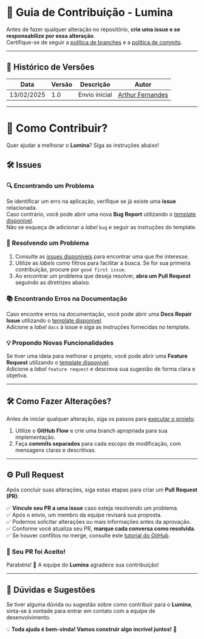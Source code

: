 # 🌟 Guia de Contribuição - Lumina

Antes de fazer qualquer alteração no repositório, **crie uma issue e se responsabilize por essa alteração**.  
Certifique-se de seguir a [política de branches](#) e a [política de commits](#).  

---

## 📌 Histórico de Versões  

| Data       | Versão | Descrição        | Autor |
|------------|--------|------------------|-----------------------------|
| 13/02/2025 | 1.0    | Envio inicial    | [Arthur Fernandes](https://github.com/arthurfernandesj) |

---

# 🚀 Como Contribuir?  

Quer ajudar a melhorar o **Lumina**? Siga as instruções abaixo!  

## 🛠 Issues  

### 🔍 Encontrando um Problema  

Se identificar um erro na aplicação, verifique se já existe uma **issue** relacionada.  
Caso contrário, você pode abrir uma nova **Bug Report** utilizando o [template disponível](https://github.com/unb-mds/2024-2-Lumina/issues/new/choose).  
Não se esqueça de adicionar a _label_ `bug` e seguir as instruções do template.  

### 🔧 Resolvendo um Problema  

1. Consulte as [issues disponíveis](https://github.com/unb-mds/2024-2-Lumina/issues) para encontrar uma que lhe interesse.  
2. Utilize as _labels_ como filtros para facilitar a busca. Se for sua primeira contribuição, procure por `good first issue`.  
3. Ao encontrar um problema que deseja resolver, **abra um Pull Request** seguindo as diretrizes abaixo.  

### 📚 Encontrando Erros na Documentação  

Caso encontre erros na documentação, você pode abrir uma **Docs Repair Issue** utilizando o [template disponível](https://github.com/unb-mds/2024-2-Lumina/issues/new/choose).  
Adicione a _label_ `docs` à issue e siga as instruções fornecidas no template.  

### 💡 Propondo Novas Funcionalidades  

Se tiver uma ideia para melhorar o projeto, você pode abrir uma **Feature Request** utilizando o [template disponível](https://github.com/unb-mds/2024-2-Lumina/issues/new/choose).  
Adicione a _label_ `feature request` e descreva sua sugestão de forma clara e objetiva.  

---

## 🛠 Como Fazer Alterações?  

Antes de iniciar qualquer alteração, siga os passos para [executar o projeto](#como-executar-o-projeto).  

1. Utilize o **GitHub Flow** e crie uma branch apropriada para sua implementação.  
2. Faça **commits separados** para cada escopo de modificação, com mensagens claras e descritivas.  

---

## ⚙️ Pull Request  

Após concluir suas alterações, siga estas etapas para criar um **Pull Request (PR)**:  

✅ **Vincule seu PR a uma issue** caso esteja resolvendo um problema.  
✅ Após o envio, um membro da equipe revisará sua proposta.  
✅ Podemos solicitar alterações ou mais informações antes da aprovação.  
✅ Conforme você atualiza seu PR, **marque cada conversa como resolvida**.  
✅ Se houver conflitos no merge, consulte este [tutorial do GitHub](https://docs.github.com/en/pull-requests/collaborating-with-pull-requests/addressing-merge-conflicts/resolving-a-merge-conflict-using-the-command-line).  

### 🎉 Seu PR foi Aceito!  

Parabéns! 🎉 A equipe do **Lumina** agradece sua contribuição!  

---

## 💬 Dúvidas e Sugestões  

Se tiver alguma dúvida ou sugestão sobre como contribuir para o **Lumina**, sinta-se à vontade para entrar em contato com a equipe de desenvolvimento.  

💡 **Toda ajuda é bem-vinda! Vamos construir algo incrível juntos!** 🚀  

